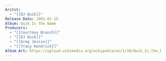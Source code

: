 ```yaml
---
Aritst:
  - "[[DJ Quik]]"
Release Date: 1991-01-15
Album: Quik Is the Name
Producers:
  - "[[Courtney Branch]]"
  - "[[DJ Quik]]"
  - "[[Greg Jessie]]"
  - "[[Tracy Kendrick]]"
Album Art: https://upload.wikimedia.org/wikipedia/en/1/10/Quik_Is_the_Name.jpg
---
```

